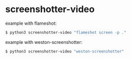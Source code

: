 # screenshotter-video

example with flameshot:

```bash
$ python3 screenshotter-video "flameshot screen -p ."
```

example with weston-screenshotter: 

```bash
$ python3 screenshotter-video "weston-screenshotter"
```
